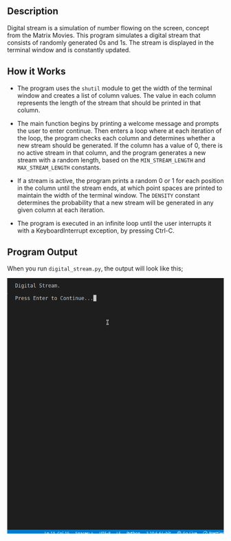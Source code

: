 ## Description

Digital stream is a simulation of number flowing on the screen, concept from the Matrix Movies. This program simulates a digital stream that consists of randomly generated 0s and 1s. The stream is displayed in the terminal window and is constantly updated.

## How it Works

- The program uses the `shutil` module to get the width of the terminal window and creates a list of column values. The value in each column represents the length of the stream that should be printed in that column.

- The main function begins by printing a welcome message and prompts the user to enter continue. Then enters a loop where at each iteration of the loop, the program checks each column and determines whether a new stream should be generated. If the column has a value of 0, there is no active stream in that column, and the program generates a new stream with a random length, based on the `MIN_STREAM_LENGTH` and `MAX_STREAM_LENGTH` constants.

- If a stream is active, the program prints a random 0 or 1 for each position in the column until the stream ends, at which point spaces are printed to maintain the width of the terminal window. The `DENSITY` constant determines the probability that a new stream will be generated in any given column at each iteration. 

- The program is executed in an infinite loop until the user interrupts it with a KeyboardInterrupt exception, by pressing Ctrl-C.

## Program Output

When you run `digital_stream.py`, the output will look like this;

![Digital Timer Results](output/stream-results.gif)